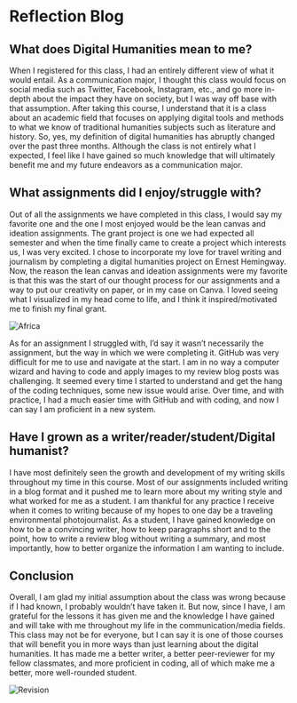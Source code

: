 # Reflection Blog

## What does Digital Humanities mean to me?
When I registered for this class, I had an entirely different view of what it would entail. As a communication major, I thought this class would focus on social media such as Twitter, Facebook, Instagram, etc., and go more in-depth about the impact they have on society, but I was way off base with that assumption. After taking this course, I understand that it is a class about an academic field that focuses on applying digital tools and methods to what we know of traditional humanities subjects such as literature and history. So, yes, my definition of digital humanities has abruptly changed over the past three months. Although the class is not entirely what I expected, I feel like I have gained so much knowledge that will ultimately benefit me and my future endeavors as a communication major.

## What assignments did I enjoy/struggle with? 
Out of all the assignments we have completed in this class, I would say my favorite one and the one I most enjoyed would be the lean canvas and ideation assignments. The grant project is one we had expected all semester and when the time finally came to create a project which interests us, I was very excited. I chose to incorporate my love for travel writing and journalism by completing a digital humanities project on Ernest Hemingway. Now, the reason the lean canvas and ideation assignments were my favorite is that this was the start of our thought process for our assignments and a way to put our creativity on paper, or in my case on Canva. I loved seeing what I visualized in my head come to life, and I think it inspired/motivated me to finish my final grant. 


![Africa](https://kf-engl350.github.io/KF-engl350/Images/CanvaMap.png)


As for an assignment I struggled with, I’d say it wasn’t necessarily the assignment, but the way in which we were completing it. GitHub was very difficult for me to use and navigate at the start. I am in no way a computer wizard and having to code and apply images to my review blog posts was challenging. It seemed every time I started to understand and get the hang of the coding techniques, some new issue would arise. Over time, and with practice, I had a much easier time with GitHub and with coding, and now I can say I am proficient in a new system.

## Have I grown as a writer/reader/student/Digital humanist?
I have most definitely seen the growth and development of my writing skills throughout my time in this course. Most of our assignments included writing in a blog format and it pushed me to learn more about my writing style and what worked for me as a student. I am thankful for any practice I receive when it comes to writing because of my hopes to one day be a traveling environmental photojournalist. As a student, I have gained knowledge on how to be a convincing writer, how to keep paragraphs short and to the point, how to write a review blog without writing a summary, and most importantly, how to better organize the information I am wanting to include.

## Conclusion
Overall, I am glad my initial assumption about the class was wrong because if I had known, I probably wouldn’t have taken it. But now, since I have, I am grateful for the lessons it has given me and the knowledge I have gained and will take with me throughout my life in the communication/media fields. This class may not be for everyone, but I can say it is one of those courses that will benefit you in more ways than just learning about the digital humanities. It has made me a better writer, a better peer-reviewer for my fellow classmates, and more proficient in coding, all of which make me a better, more well-rounded student. 

![Revision](https://kf-engl350.github.io/KF-engl350/Images/Review.png)
